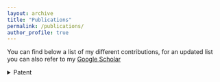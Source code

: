 ```yaml
---
layout: archive
title: "Publications"
permalink: /publications/
author_profile: true
---
```


You can find below a list of my different contributions, for an updated list you can also refer to my <a href="https://scholar.google.com/citations?user=ZpAauKQAAAAJ&hl=en">Google Scholar</a> 

<details> 
        <summary>Patent</summary>
        <ol> 
                <li>E. Denimal,  S. Nacivet et J-J. Sinou, <l>Prédiction d'instabilité de crissement pour une frein de véhicule</l>, Brevet International PCT/FR2019/052753, November 2019.</li>
                <li>E. Denimal,  S. Nacivet et J-J. Sinou, <l>Prédiction d'instabilité de crissement pour une frein de véhicule</l>, Brevet France FR1872222, December 2018.</li>
        </ol>
</details>


